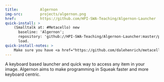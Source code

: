 ```yaml
---
title:          Algernon
img-src:        projects/algernon.png
href:           https://github.com/HPI-SWA-Teaching/Algernon-Launcher
quick-install: >
    (Smalltalk at: #Metacello) new
      baseline: 'Algernon';
      repository: 'github://HPI-SWA-Teaching/Algernon-Launcher:master/packages';
      load.
quick-install-notes: >
    Make sure you have <a href="https://github.com/dalehenrich/metacello-work" target="_blank">Metacello</a> installed.
---
```

A keyboard based launcher and quick way to access any item in your image. Algernon aims to make programming in Squeak faster and more keyboard centric.
